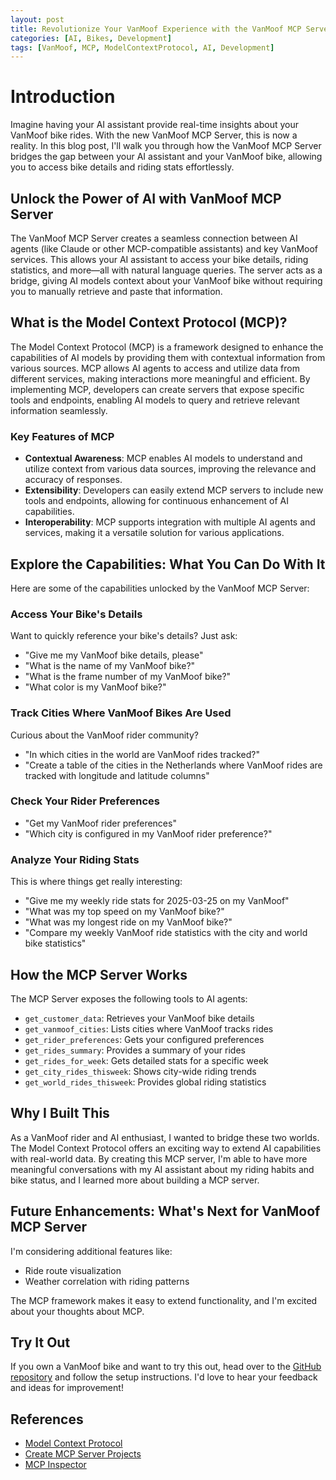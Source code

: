 ```yaml
---
layout: post
title: Revolutionize Your VanMoof Experience with the VanMoof MCP Server
categories: [AI, Bikes, Development]
tags: [VanMoof, MCP, ModelContextProtocol, AI, Development]
---
```


# Introduction
Imagine having your AI assistant provide real-time insights about your VanMoof bike rides. With the new VanMoof MCP Server, this is now a reality. In this blog post, I'll walk you through how the VanMoof MCP Server bridges the gap between your AI assistant and your VanMoof bike, allowing you to access bike details and riding stats effortlessly.

## Unlock the Power of AI with VanMoof MCP Server

The VanMoof MCP Server creates a seamless connection between AI agents (like Claude or other MCP-compatible assistants) and key VanMoof services. This allows your AI assistant to access your bike details, riding statistics, and more—all with natural language queries. The server acts as a bridge, giving AI models context about your VanMoof bike without requiring you to manually retrieve and paste that information.

## What is the Model Context Protocol (MCP)?

The Model Context Protocol (MCP) is a framework designed to enhance the capabilities of AI models by providing them with contextual information from various sources. MCP allows AI agents to access and utilize data from different services, making interactions more meaningful and efficient. By implementing MCP, developers can create servers that expose specific tools and endpoints, enabling AI models to query and retrieve relevant information seamlessly.

### Key Features of MCP

- **Contextual Awareness**: MCP enables AI models to understand and utilize context from various data sources, improving the relevance and accuracy of responses.
- **Extensibility**: Developers can easily extend MCP servers to include new tools and endpoints, allowing for continuous enhancement of AI capabilities.
- **Interoperability**: MCP supports integration with multiple AI agents and services, making it a versatile solution for various applications.

## Explore the Capabilities: What You Can Do With It

Here are some of the capabilities unlocked by the VanMoof MCP Server:

### Access Your Bike's Details

Want to quickly reference your bike's details? Just ask:
- "Give me my VanMoof bike details, please"
- "What is the name of my VanMoof bike?"
- "What is the frame number of my VanMoof bike?"
- "What color is my VanMoof bike?"

### Track Cities Where VanMoof Bikes Are Used

Curious about the VanMoof rider community?
- "In which cities in the world are VanMoof rides tracked?"
- "Create a table of the cities in the Netherlands where VanMoof rides are tracked with longitude and latitude columns"

### Check Your Rider Preferences

- "Get my VanMoof rider preferences"
- "Which city is configured in my VanMoof rider preference?"

### Analyze Your Riding Stats

This is where things get really interesting:
- "Give me my weekly ride stats for 2025-03-25 on my VanMoof"
- "What was my top speed on my VanMoof bike?"
- "What was my longest ride on my VanMoof bike?"
- "Compare my weekly VanMoof ride statistics with the city and world bike statistics"

## How the MCP Server Works

The MCP Server exposes the following tools to AI agents:
- `get_customer_data`: Retrieves your VanMoof bike details
- `get_vanmoof_cities`: Lists cities where VanMoof tracks rides
- `get_rider_preferences`: Gets your configured preferences
- `get_rides_summary`: Provides a summary of your rides
- `get_rides_for_week`: Gets detailed stats for a specific week
- `get_city_rides_thisweek`: Shows city-wide riding trends
- `get_world_rides_thisweek`: Provides global riding statistics

## Why I Built This
As a VanMoof rider and AI enthusiast, I wanted to bridge these two worlds. The Model Context Protocol offers an exciting way to extend AI capabilities with real-world data. By creating this MCP server, I'm able to have more meaningful conversations with my AI assistant about my riding habits and bike status, and I learned more about building a MCP server.

## Future Enhancements: What's Next for VanMoof MCP Server

I'm considering additional features like:
- Ride route visualization
- Weather correlation with riding patterns

The MCP framework makes it easy to extend functionality, and I'm excited about your thoughts about MCP.

## Try It Out

If you own a VanMoof bike and want to try this out, head over to the [GitHub repository](https://github.com/stefanstranger/mcp-server-vanmoof) and follow the setup instructions. I'd love to hear your feedback and ideas for improvement!

## References

- [Model Context Protocol](https://modelcontextprotocol.io)
- [Create MCP Server Projects](https://github.com/modelcontextprotocol/create-python-server)
- [MCP Inspector](https://github.com/modelcontextprotocol/inspector)
